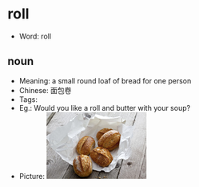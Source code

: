 # roll

- Word: roll

## noun

- Meaning: a small round loaf of bread for one person
- Chinese: 面包卷
- Tags: 
- Eg.: Would you like a roll and butter with your soup?
- Picture: ![](images/roll_bread.jpg)

